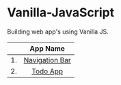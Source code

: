 # Vanilla-JavaScript
Building web app's using Vanilla JS.

|  | App Name |
| :---: | :---: |
| 1. | [Navigation Bar](./Navigation)|
| 2. | [Todo App](./Todo%20App)|
